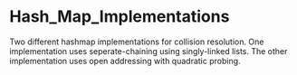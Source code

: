# Hash_Map_Implementations

Two different hashmap implementations for collision resolution. One implementation uses seperate-chaining using 
singly-linked lists. The other implementation uses open addressing with quadratic probing.
